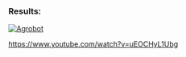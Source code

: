 

### Results:
[![Agrobot](https://img.youtube.com/vi/uEOCHyL1Ubg/0.jpg)](https://www.youtube.com/watch?v=uEOCHyL1Ubg)

https://www.youtube.com/watch?v=uEOCHyL1Ubg